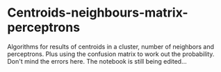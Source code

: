 # Centroids-neighbours-matrix-perceptrons
Algorithms for results of centroids in a cluster, number of neighbors and perceptrons. Plus using the confusion matrix to work out the probability. Don't mind the errors here. The notebook is still being edited...
